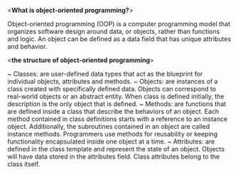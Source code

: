 <**What is object-oriented programming?**>

Object-oriented programming (OOP) is a computer programming model that organizes software design around data, or objects, rather than functions and logic. An object can be defined as a data field that has unique attributes and behavior.

<**the structure of object-oriented programming**>

~ Classes: are user-defined data types that act as the blueprint for individual objects, attributes and methods.
~ Objects: are instances of a class created with specifically defined data. Objects can correspond to real-world objects or an abstract entity. When class is defined initially, the description is the only object that is defined.
~ Methods: are functions that are defined inside a class that describe the behaviors of an object. Each method contained in class definitions starts with a reference to an instance object. Additionally, the subroutines contained in an object are called instance methods. Programmers use methods for reusability or keeping functionality encapsulated inside one object at a time.
~ Attributes: are defined in the class template and represent the state of an object. Objects will have data stored in the attributes field. Class attributes belong to the class itself.

